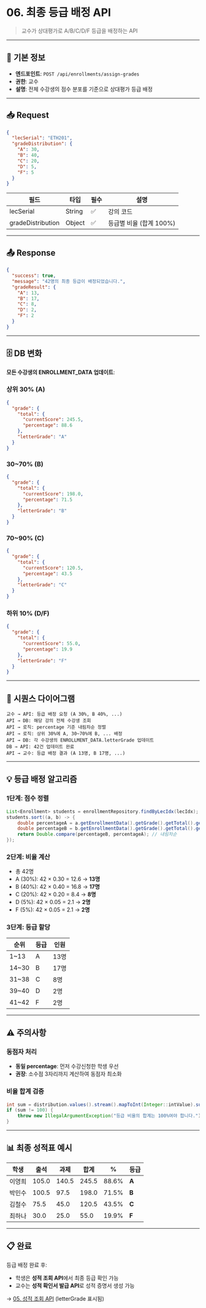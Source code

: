 # 06. 최종 등급 배정 API

> 교수가 상대평가로 A/B/C/D/F 등급을 배정하는 API

---

## 📌 기본 정보

- **엔드포인트**: `POST /api/enrollments/assign-grades`
- **권한**: 교수
- **설명**: 전체 수강생의 점수 분포를 기준으로 상대평가 등급 배정

---

## 📥 Request

```json
{
  "lecSerial": "ETH201",
  "gradeDistribution": {
    "A": 30,
    "B": 40,
    "C": 20,
    "D": 5,
    "F": 5
  }
}
```

| 필드 | 타입 | 필수 | 설명 |
|------|------|------|------|
| lecSerial | String | ✅ | 강의 코드 |
| gradeDistribution | Object | ✅ | 등급별 비율 (합계 100%) |

---

## 📤 Response

```json
{
  "success": true,
  "message": "42명의 최종 등급이 배정되었습니다.",
  "gradeResult": {
    "A": 13,
    "B": 17,
    "C": 8,
    "D": 2,
    "F": 2
  }
}
```

---

## 🗄️ DB 변화

**모든 수강생의 ENROLLMENT_DATA 업데이트**:

### 상위 30% (A)

```json
{
  "grade": {
    "total": {
      "currentScore": 245.5,
      "percentage": 88.6
    },
    "letterGrade": "A"
  }
}
```

### 30~70% (B)

```json
{
  "grade": {
    "total": {
      "currentScore": 198.0,
      "percentage": 71.5
    },
    "letterGrade": "B"
  }
}
```

### 70~90% (C)

```json
{
  "grade": {
    "total": {
      "currentScore": 120.5,
      "percentage": 43.5
    },
    "letterGrade": "C"
  }
}
```

### 하위 10% (D/F)

```json
{
  "grade": {
    "total": {
      "currentScore": 55.0,
      "percentage": 19.9
    },
    "letterGrade": "F"
  }
}
```

---

## 🔄 시퀀스 다이어그램

```plaintext
교수 → API: 등급 배정 요청 (A 30%, B 40%, ...)
API → DB: 해당 강의 전체 수강생 조회
API → 로직: percentage 기준 내림차순 정렬
API → 로직: 상위 30%에 A, 30~70%에 B, ... 배정
API → DB: 각 수강생의 ENROLLMENT_DATA.letterGrade 업데이트
DB → API: 42건 업데이트 완료
API → 교수: 등급 배정 결과 (A 13명, B 17명, ...)
```

---

## 💡 등급 배정 알고리즘

### 1단계: 점수 정렬

```java
List<Enrollment> students = enrollmentRepository.findByLecIdx(lecIdx);
students.sort((a, b) -> {
    double percentageA = a.getEnrollmentData().getGrade().getTotal().getPercentage();
    double percentageB = b.getEnrollmentData().getGrade().getTotal().getPercentage();
    return Double.compare(percentageB, percentageA); // 내림차순
});
```

### 2단계: 비율 계산

- 총 42명
- A (30%): 42 × 0.30 = 12.6 → **13명**
- B (40%): 42 × 0.40 = 16.8 → **17명**
- C (20%): 42 × 0.20 = 8.4 → **8명**
- D (5%): 42 × 0.05 = 2.1 → **2명**
- F (5%): 42 × 0.05 = 2.1 → **2명**

### 3단계: 등급 할당

| 순위 | 등급 | 인원 |
|------|------|------|
| 1~13 | A | 13명 |
| 14~30 | B | 17명 |
| 31~38 | C | 8명 |
| 39~40 | D | 2명 |
| 41~42 | F | 2명 |

---

## ⚠️ 주의사항

### 동점자 처리

- **동일 percentage**: 먼저 수강신청한 학생 우선
- **권장**: 소수점 3자리까지 계산하여 동점자 최소화

### 비율 합계 검증

```java
int sum = distribution.values().stream().mapToInt(Integer::intValue).sum();
if (sum != 100) {
    throw new IllegalArgumentException("등급 비율의 합계는 100%여야 합니다.");
}
```

---

## 📊 최종 성적표 예시

| 학생 | 출석 | 과제 | 합계 | % | 등급 |
|------|------|------|------|-----|------|
| 이영희 | 105.0 | 140.5 | 245.5 | 88.6% | **A** |
| 박민수 | 100.5 | 97.5 | 198.0 | 71.5% | **B** |
| 김철수 | 75.5 | 45.0 | 120.5 | 43.5% | **C** |
| 최하나 | 30.0 | 25.0 | 55.0 | 19.9% | **F** |

---

## 📋 완료

등급 배정 완료 후:

- 학생은 **성적 조회 API**에서 최종 등급 확인 가능
- 교수는 **성적 확인서 발급 API**로 성적 증명서 생성 가능

→ [05. 성적 조회 API](./05_성적조회_API.md) (letterGrade 표시됨)
